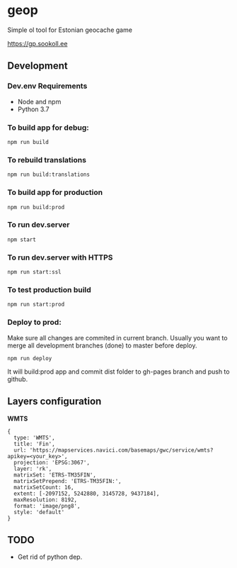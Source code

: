 # geop

Simple ol tool for Estonian geocache game

https://gp.sookoll.ee

## Development

### Dev.env Requirements

* Node and npm
* Python 3.7

### To build app for debug:
```
npm run build
```
### To rebuild translations
```
npm run build:translations
```
### To build app for production
```
npm run build:prod
```
### To run dev.server
```
npm start
```
### To run dev.server with HTTPS
```
npm run start:ssl
```
### To test production build
```
npm run start:prod
```
### Deploy to prod:

Make sure all changes are commited in current branch.
Usually you want to merge all development branches (done) to master before deploy.
```
npm run deploy
```
It will build:prod app and commit dist folder to gh-pages branch and push to github.

## Layers configuration

**WMTS**
```
{
  type: 'WMTS',
  title: 'Fin',
  url: 'https://mapservices.navici.com/basemaps/gwc/service/wmts?apikey=<your_key>',
  projection: 'EPSG:3067',
  layer: 'rk',
  matrixSet: 'ETRS-TM35FIN',
  matrixSetPrepend: 'ETRS-TM35FIN:',
  matrixSetCount: 16,
  extent: [-2097152, 5242880, 3145728, 9437184],
  maxResolution: 8192,
  format: 'image/png8',
  style: 'default'
}
```

## TODO

* Get rid of python dep.
